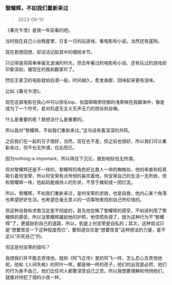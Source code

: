 ### 黎耀辉，不如我们重新来过

> 2023-09-10

《春光乍泄》是我一年前看的吧。

当时我在自己小出租屋里，日复一日的玩游戏、看电影和小说，当然还有遛狗。

现在若想回想，却没法记起其中的细枝末节。

只记得是简简单单毫无波澜的时光，但去年看过的电影和小说、还有玩过的游戏却印象深刻，被现在的我如数家珍了。

然后王家卫的电影就如白酒一般，时间越久，愈发香醇，回味起来更有滋味。

比如《春光乍泄》。

现在这部电影在我心中可以排名top，张国荣略带忧郁的浅笑映在我脑海中，像是成为了一个符号，是对抗虚无主义无声无力的控诉和自嘲。

什么是重要的呢？我想没什么是重要的。

所以我对“黎耀辉，不如我们重新来过。”这句话有着深深的共鸣。

之前我们在一起的日子很好，当然，现在也不差，但之前也很好，所以我们可以重新来过，但不也无所谓，仅此而已。

因为nothing is important，所以再往下沉沦，直到地狱也无所谓。

但对黎耀辉还是不一样的，黎耀辉的角色好比救人一命的蜘蛛丝，他的率直和较真吸引着何宝荣，所以何宝荣有点怜悯的喜欢着他，何宝荣自己的生活一无所依，但和黎耀辉一块，他起码能维持人的形状，不至于瘫软成一团烂泥。

所以，黎耀辉，不如我们重新来过，是何宝荣的求救，也是自救，他内心某个角落也希望好好生活，也希望在毫无意义的一切事物里找到自己所珍惜的。

但这种自救和求救注定是不彻底的，首先他忽略了黎耀辉的感受，不如说利用了黎耀辉的感受，所以当黎耀辉藏起他的护照，他惊慌失措了，因为这种行为不“黎耀辉”了，更威胁到自己的退路，所以，到底上何宝荣是自私的；其次，这种尝试只是“想要改变一下这种程度而已”，要知道仅仅是“想要改变”这种想法的力量，是不足以“杀死自己”的。

但这是何宝荣的错吗？

我想我们并不能去责怪他，就和《阿飞正传》里的阿飞一样，怎么忍心去责怪他呢，他和《人间失格》的阿叶一样，都是神一样的孩子，他们的出现是必然，他们的行为身不由己，他们比任何人都要深受自己之苦。所以我想要理解和怜悯他们，就像对待犯了错的小孩一样。
